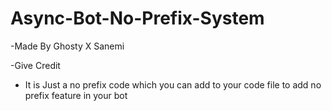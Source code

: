 # Async-Bot-No-Prefix-System
-Made By Ghosty X Sanemi 




-Give Credit
- It is Just a no prefix code which you can add to your code file to add no prefix feature in your bot

